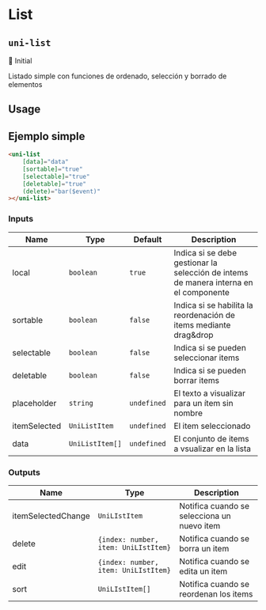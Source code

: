 List
===================
`uni-list`
---
:large_blue_circle: Initial

Listado simple con funciones de ordenado, selección y borrado de elementos

## Usage

## Ejemplo simple

```html
<uni-list
    [data]="data"
    [sortable]="true"
    [selectable]="true"
    [deletable]="true"
    (delete)="bar($event)"
></uni-list>

```

### Inputs

| Name         | Type            | Default     | Description                                                                           |
| ------------ | --------------- | ----------- | ------------------------------------------------------------------------------------- |
| local        | `boolean`       | `true`      | Indica si se debe gestionar la selección de intems de manera interna en el componente |
| sortable     | `boolean`       | `false`     | Indica si se habilita la reordenación de items mediante drag&drop                     |
| selectable   | `boolean`       | `false`     | Indica si se pueden seleccionar items                                                 |
| deletable    | `boolean`       | `false`     | Indica si se pueden borrar items                                                      |
| placeholder  | `string`        | `undefined` | El texto a visualizar para un ítem sin nombre                                         |
| itemSelected | `UniListItem`   | `undefined` | El item seleccionado                                                                  |
| data         | `UniListItem[]` | `undefined` | El conjunto de items a vsualizar en la lista                                          |

### Outputs

| Name               | Type                                 | Description                                 |
| ------------------ | ------------------------------------ | ------------------------------------------- |
| itemSelectedChange | `UniLIstItem`                        | Notifica cuando se selecciona un nuevo item |
| delete             | `{index: number, item: UniLIstItem}` | Notifica cuando se borra un item            |
| edit               | `{index: number, item: UniLIstItem}` | Notifica cuando se edita un item            |
| sort               | `UniLIstItem[]`                      | Notifica cuando se reordenan los items      |

